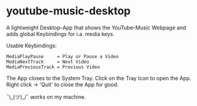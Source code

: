 # youtube-music-desktop
A lightweight Desktop-App that shows the YouTube-Music Webpage and adds global Keybindings for i.a. media keys.

Usable Keybindings:

    MediaPlayPause     = Play or Pause a Video
    MediaNextTrack     = Next Video
    MediaPreviousTrack = Previous Video


The App closes to the System Tray. Click on the Tray Icon to open the App. <br>
Right click -> 'Quit' to close the App for good. 


¯\\\_(ツ)\_/¯ works on my machine. 
